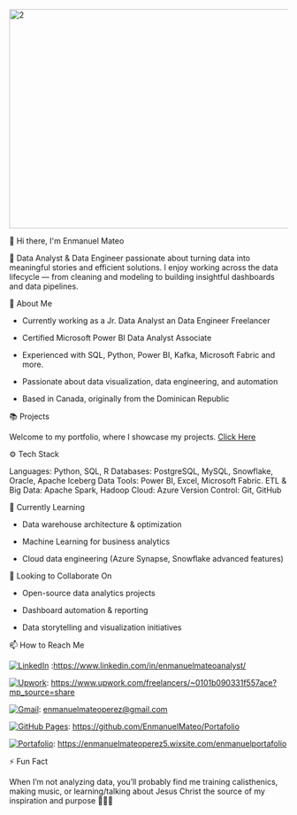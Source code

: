 <img width="1584" height="396" alt="2" src="https://github.com/user-attachments/assets/84fffc56-3178-42ea-8f85-7ec318f0267a" />





👋 Hi there, I'm Enmanuel Mateo

  🎯 Data Analyst & Data Engineer passionate about turning data into meaningful stories and efficient solutions.
  I enjoy working across the data lifecycle — from cleaning and modeling to building insightful dashboards and data pipelines.

💼 About Me

  - Currently working as a Jr. Data Analyst an Data Engineer Freelancer
  
  - Certified Microsoft Power BI Data Analyst Associate
  
  - Experienced with SQL, Python, Power BI, Kafka, Microsoft Fabric and more.
  
  - Passionate about data visualization, data engineering, and automation
  
  - Based in Canada, originally from the Dominican Republic

 📚 Projects

  Welcome to my portfolio, where I showcase my projects. [Click Here](https://github.com/EnmanuelMateo/Portafolio)


⚙️ Tech Stack

  Languages: Python, SQL, R
  Databases: PostgreSQL, MySQL, Snowflake, Oracle, Apache Iceberg
  Data Tools: Power BI, Excel, Microsoft Fabric.
  ETL & Big Data: Apache Spark, Hadoop
  Cloud: Azure
  Version Control: Git, GitHub

🌱 Currently Learning

  - Data warehouse architecture & optimization
  
  - Machine Learning for business analytics
  
  - Cloud data engineering (Azure Synapse, Snowflake advanced features)

🤝 Looking to Collaborate On

  - Open-source data analytics projects
  
  - Dashboard automation & reporting
  
  - Data storytelling and visualization initiatives

📫 How to Reach Me

  [![LinkedIn](https://custom-icon-badges.demolab.com/badge/LinkedIn-0A66C2?logo=linkedin-white&logoColor=fff)](#) :https://www.linkedin.com/in/enmanuelmateoanalyst/
  
  [![Upwork](https://img.shields.io/badge/Upwork-6FDA44?logo=upwork&logoColor=fff)](#): https://www.upwork.com/freelancers/~0101b090331f557ace?mp_source=share
  
  [![Gmail](https://img.shields.io/badge/Gmail-D14836?logo=gmail&logoColor=white)](#): enmanuelmateoperez@gmail.com
  
  [![GitHub Pages](https://img.shields.io/badge/GitHub%20Pages-121013?logo=github&logoColor=white)](#): https://github.com/EnmanuelMateo/Portafolio
  
  [![Portafolio](https://img.shields.io/badge/Portafolio-01A4FF?logo=warp&logoColor=fff)](#): https://enmanuelmateoperez5.wixsite.com/enmanuelportafolio


⚡ Fun Fact

When I’m not analyzing data, you’ll probably find me training calisthenics, making music, or learning/talking about Jesus Christ the source of my inspiration and purpose 🙏🎶💪

